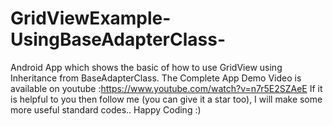 # GridViewExample-UsingBaseAdapterClass-
Android App which shows the basic of how to use GridView using Inheritance from BaseAdapterClass.
The Complete App Demo Video is available on youtube :https://www.youtube.com/watch?v=n7r5E2SZAeE
If it is helpful to you then follow me (you can give it a star too), I will make some more useful standard codes.. Happy Coding :)
